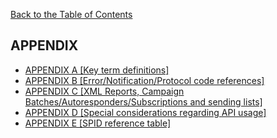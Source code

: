 <a href="/1.3/README.md">Back to the Table of Contents</a>
<h2>APPENDIX</h2>
<ul>
<li><a href="APPENDIX_A.md">APPENDIX A [Key term definitions]</a></li>
<li><a href="APPENDIX_B.md">APPENDIX B [Error/Notification/Protocol code references]</a></li>
<li><a href="APPENDIX_C.md">APPENDIX C [XML Reports, Campaign Batches/Autoresponders/Subscriptions and sending lists]</a></li>
<li><a href="APPENDIX_D.md">APPENDIX D [Special considerations regarding API usage]</a></li>
<li><a href="APPENDIX_E.md">APPENDIX E [SPID reference table]</a></li>
</ul>
